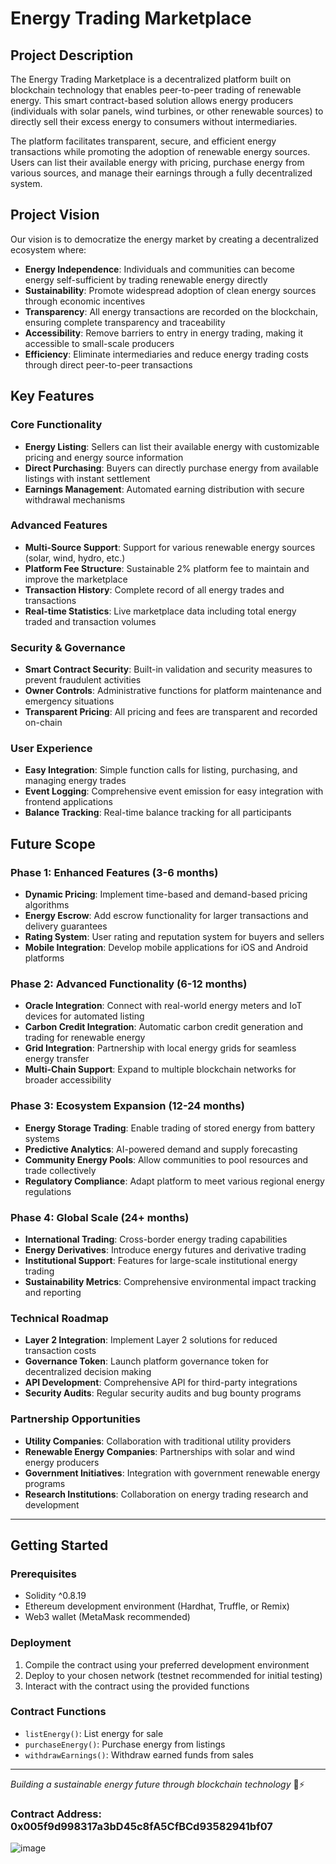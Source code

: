 # Energy Trading Marketplace

## Project Description

The Energy Trading Marketplace is a decentralized platform built on blockchain technology that enables peer-to-peer trading of renewable energy. This smart contract-based solution allows energy producers (individuals with solar panels, wind turbines, or other renewable sources) to directly sell their excess energy to consumers without intermediaries.

The platform facilitates transparent, secure, and efficient energy transactions while promoting the adoption of renewable energy sources. Users can list their available energy with pricing, purchase energy from various sources, and manage their earnings through a fully decentralized system.

## Project Vision

Our vision is to democratize the energy market by creating a decentralized ecosystem where:

- **Energy Independence**: Individuals and communities can become energy self-sufficient by trading renewable energy directly
- **Sustainability**: Promote widespread adoption of clean energy sources through economic incentives
- **Transparency**: All energy transactions are recorded on the blockchain, ensuring complete transparency and traceability
- **Accessibility**: Remove barriers to entry in energy trading, making it accessible to small-scale producers
- **Efficiency**: Eliminate intermediaries and reduce energy trading costs through direct peer-to-peer transactions

## Key Features

### Core Functionality
- **Energy Listing**: Sellers can list their available energy with customizable pricing and energy source information
- **Direct Purchasing**: Buyers can directly purchase energy from available listings with instant settlement
- **Earnings Management**: Automated earning distribution with secure withdrawal mechanisms

### Advanced Features
- **Multi-Source Support**: Support for various renewable energy sources (solar, wind, hydro, etc.)
- **Platform Fee Structure**: Sustainable 2% platform fee to maintain and improve the marketplace
- **Transaction History**: Complete record of all energy trades and transactions
- **Real-time Statistics**: Live marketplace data including total energy traded and transaction volumes

### Security & Governance
- **Smart Contract Security**: Built-in validation and security measures to prevent fraudulent activities
- **Owner Controls**: Administrative functions for platform maintenance and emergency situations
- **Transparent Pricing**: All pricing and fees are transparent and recorded on-chain

### User Experience
- **Easy Integration**: Simple function calls for listing, purchasing, and managing energy trades
- **Event Logging**: Comprehensive event emission for easy integration with frontend applications
- **Balance Tracking**: Real-time balance tracking for all participants

## Future Scope

### Phase 1: Enhanced Features (3-6 months)
- **Dynamic Pricing**: Implement time-based and demand-based pricing algorithms
- **Energy Escrow**: Add escrow functionality for larger transactions and delivery guarantees
- **Rating System**: User rating and reputation system for buyers and sellers
- **Mobile Integration**: Develop mobile applications for iOS and Android platforms

### Phase 2: Advanced Functionality (6-12 months)
- **Oracle Integration**: Connect with real-world energy meters and IoT devices for automated listing
- **Carbon Credit Integration**: Automatic carbon credit generation and trading for renewable energy
- **Grid Integration**: Partnership with local energy grids for seamless energy transfer
- **Multi-Chain Support**: Expand to multiple blockchain networks for broader accessibility

### Phase 3: Ecosystem Expansion (12-24 months)
- **Energy Storage Trading**: Enable trading of stored energy from battery systems
- **Predictive Analytics**: AI-powered demand and supply forecasting
- **Community Energy Pools**: Allow communities to pool resources and trade collectively
- **Regulatory Compliance**: Adapt platform to meet various regional energy regulations

### Phase 4: Global Scale (24+ months)
- **International Trading**: Cross-border energy trading capabilities
- **Energy Derivatives**: Introduce energy futures and derivative trading
- **Institutional Support**: Features for large-scale institutional energy trading
- **Sustainability Metrics**: Comprehensive environmental impact tracking and reporting

### Technical Roadmap
- **Layer 2 Integration**: Implement Layer 2 solutions for reduced transaction costs
- **Governance Token**: Launch platform governance token for decentralized decision making
- **API Development**: Comprehensive API for third-party integrations
- **Security Audits**: Regular security audits and bug bounty programs

### Partnership Opportunities
- **Utility Companies**: Collaboration with traditional utility providers
- **Renewable Energy Companies**: Partnerships with solar and wind energy producers
- **Government Initiatives**: Integration with government renewable energy programs
- **Research Institutions**: Collaboration on energy trading research and development

---

## Getting Started

### Prerequisites
- Solidity ^0.8.19
- Ethereum development environment (Hardhat, Truffle, or Remix)
- Web3 wallet (MetaMask recommended)

### Deployment
1. Compile the contract using your preferred development environment
2. Deploy to your chosen network (testnet recommended for initial testing)
3. Interact with the contract using the provided functions

### Contract Functions
- `listEnergy()`: List energy for sale
- `purchaseEnergy()`: Purchase energy from listings
- `withdrawEarnings()`: Withdraw earned funds from sales

---

*Building a sustainable energy future through blockchain technology* 🌱⚡


### Contract Address: 0x005f9d998317a3bD45c8fA5CfBCd93582941bf07

![image](https://github.com/user-attachments/assets/a1ca2027-d7fd-4175-bb11-abd98b458c39)
